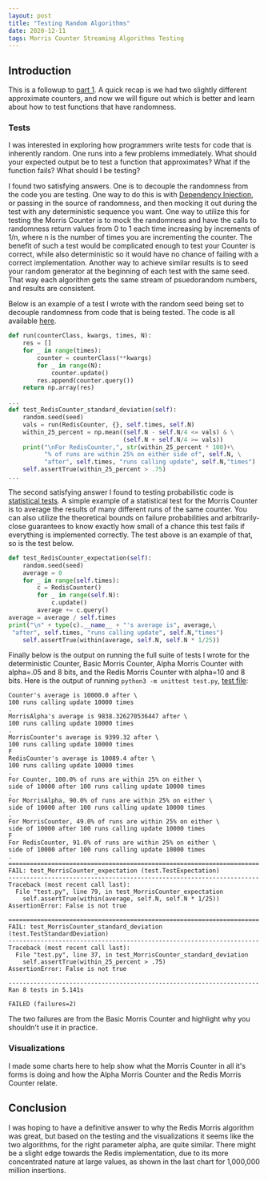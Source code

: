 ```yaml
---
layout: post
title: "Testing Random Algorithms"
date: 2020-12-11
tags: Morris Counter Streaming Algorithms Testing
---
```


## Introduction

This is a followup to [part 1](Counting-with-less-Bits.html). A quick recap is we had two slightly different approximate counters, and now we will figure out which is better and learn about how to test functions that have randomness.

### Tests

I was interested in exploring how programmers write tests for code that is inherently random. One runs into a few problems immediately. What should your expected output be to test a function that approximates? What if the function fails? What should I be testing? 

I found two satisfying answers. One is to decouple the randomness from the code you are testing. One way to do this is with [Dependency Injection](https://softwareengineering.stackexchange.com/questions/356456/testing-a-function-that-uses-random-number-generator), or passing in the source of randomness, and then mocking it out during the test with any deterministic sequence you want. One way to utilize this for testing the Morris Counter is to mock the randomness and have the calls to randomness return values from 0 to 1 each time increasing by increments of 1/n, where n is the number of times you are incrementing the counter. The benefit of such a test would be complicated enough to test your Counter is correct, while also deterministic so it would have no chance of failing with a correct implementation. Another way to achieve similar results is to seed your random generator at the beginning of each test with the same seed. That way each algorithm gets the same stream of psuedorandom numbers, and results are consistent.

Below is an example of a test I wrote with the random seed being set to decouple randomness from code that is being tested. The code is all available [here](https://github.com/alexkassil/sketching-testing).


```python
def run(counterClass, kwargs, times, N):
    res = []
    for _ in range(times):
        counter = counterClass(**kwargs)
        for _ in range(N):
            counter.update()
        res.append(counter.query())
    return np.array(res)

...
def test_RedisCounter_standard_deviation(self):
    random.seed(seed)
    vals = run(RedisCounter, {}, self.times, self.N)
    within_25_percent = np.mean((self.N - self.N/4 <= vals) & \
                                (self.N + self.N/4 >= vals))
    print("\nFor RedisCounter,", str(within_25_percent * 100)+\
          "% of runs are within 25% on either side of", self.N, \
          "after", self.times, "runs calling update", self.N,"times")
    self.assertTrue(within_25_percent > .75)
...
```

The second satisfying answer I found to testing probabilistic code is [statistical tests](https://beust.com/weblog2/archives/2006_02_21.html). A simple example of a statistical test for the Morris Counter is to average the results of many different runs of the same counter. You can also utilize the theoretical bounds on failure probabilities and arbitrarily-close guarantees to know exactly how small of a chance this test fails if everything is implemented correctly. The test above is an example of that, so is the test below.



```python
def test_RedisCounter_expectation(self):
    random.seed(seed)
    average = 0
    for _ in range(self.times):
        c = RedisCounter()
        for _ in range(self.N):
            c.update()
        average += c.query()
average = average / self.times
print("\n" + type(c).__name__ + "'s average is", average,\
 "after", self.times, "runs calling update", self.N,"times")
    self.assertTrue(within(average, self.N, self.N * 1/25))
```

Finally below is the output on running the full suite of tests I wrote for the deterministic Counter, Basic Morris Counter, Alpha Morris Counter with alpha=.05 and 8 bits, and the Redis Morris Counter with alpha=10 and 8 bits. Here is the output of running `python3 -m unittest test.py`, [test file](https://github.com/alexkassil/sketching-testing/blob/main/test.py):

```
Counter's average is 10000.0 after \
100 runs calling update 10000 times
.
MorrisAlpha's average is 9838.326270536447 after \
100 runs calling update 10000 times
.
MorrisCounter's average is 9399.32 after \
100 runs calling update 10000 times
F
RedisCounter's average is 10089.4 after \
100 runs calling update 10000 times
.
For Counter, 100.0% of runs are within 25% on either \
side of 10000 after 100 runs calling update 10000 times
.
For MorrisAlpha, 90.0% of runs are within 25% on either \
side of 10000 after 100 runs calling update 10000 times
.
For MorrisCounter, 49.0% of runs are within 25% on either \
side of 10000 after 100 runs calling update 10000 times
F
For RedisCounter, 91.0% of runs are within 25% on either \
side of 10000 after 100 runs calling update 10000 times
.
======================================================================
FAIL: test_MorrisCounter_expectation (test.TestExpectation)
----------------------------------------------------------------------
Traceback (most recent call last):
  File "test.py", line 79, in test_MorrisCounter_expectation
    self.assertTrue(within(average, self.N, self.N * 1/25))
AssertionError: False is not true

======================================================================
FAIL: test_MorrisCounter_standard_deviation (test.TestStandardDeviation)
----------------------------------------------------------------------
Traceback (most recent call last):
  File "test.py", line 37, in test_MorrisCounter_standard_deviation
    self.assertTrue(within_25_percent > .75)
AssertionError: False is not true

----------------------------------------------------------------------
Ran 8 tests in 5.141s

FAILED (failures=2)
```

The two failures are from the Basic Morris Counter and highlight why you shouldn't use it in practice.

### Visualizations

I made some charts here to help show what the Morris Counter in all it's forms is doing and how the Alpha Morris Counter and the Redis Morris Counter relate.


## Conclusion

I was hoping to have a definitive answer to why the Redis Morris algorithm was great, but based on the testing and the visualizations it seems like the two algorithms, for the right parameter alpha, are quite similar. There might be a slight edge towards the Redis implementation, due to its more concentrated nature at large values, as shown in the last chart for 1,000,000 million insertions.
